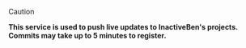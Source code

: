 > [!CAUTION]
> **This service is used to push live updates to InactiveBen's projects. Commits may take up to 5 minutes to register.**
> <div>

